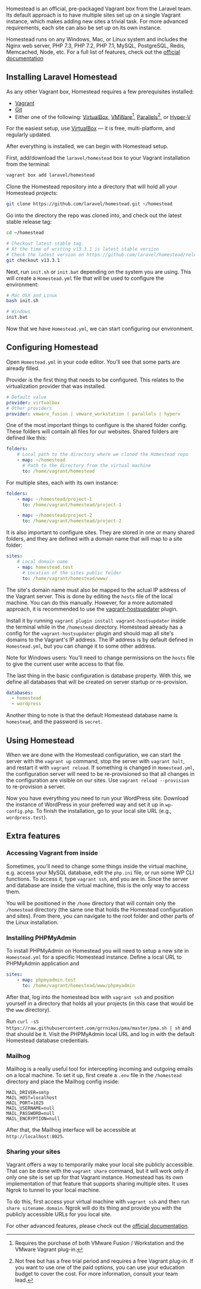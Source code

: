 Homestead is an official, pre-packaged Vagrant box from the Laravel team. Its default approach is to have multiple sites set up on a single Vagrant instance, which makes adding new sites a trivial task. For more advanced requirements, each site can also be set up on its own instance.

Homestead runs on any Windows, Mac, or Linux system and includes the Nginx web server, PHP 7.3, PHP 7.2, PHP 7.1, MySQL, PostgreSQL, Redis, Memcached, Node, etc. For a full list of features, check out the [official documentation](https://laravel.com/docs/homestead)

## Installing Laravel Homestead

As any other Vagrant box, Homestead requires a few prerequisites installed:

* [Vagrant](https://www.vagrantup.com/downloads.html)
* [Git](https://git-scm.com/downloads)
* Either one of the following: [VirtualBox](https://www.virtualbox.org/wiki/Downloads), [VMWare](https://my.vmware.com/en/web/vmware/downloads)[^1], [Parallels](https://www.parallels.com/products/desktop/)[^2], or [Hyper-V](https://docs.microsoft.com/en-us/virtualization/hyper-v-on-windows/quick-start/enable-hyper-v)

[^1]: Requires the purchase of both VMware Fusion / Workstation and the VMware Vagrant plug-in.

[^2]: Not free but has a free trial period and requires a free Vagrant plug-in.
If you want to use one of the paid options, you can use your education budget to cover the cost. For more information, consult your team lead.

For the easiest setup, use [VirtualBox](https://www.virtualbox.org/wiki/Downloads) — it is free, multi-platform, and regularly updated.

After everything is installed, we can begin with Homestead setup.

First, add/download the `laravel/homestead` box to your Vagrant installation from the terminal:

```bash
vagrant box add laravel/homestead
```

Clone the Homestead repository into a directory that will hold all your Homestead projects:

```bash
git clone https://github.com/laravel/homestead.git ~/homestead
```

Go into the directory the repo was cloned into, and check out the latest stable release tag:

```bash
cd ~/homestead

# Checkout latest stable tag.
# At the time of writing v13.3.1 is latest stable version
# Check the latest version on https://github.com/laravel/homestead/releases
git checkout v13.3.1
```

Next, run `init.sh` or `init.bat` depending on the system you are using. This will create a `Homestead.yml` file that will be used to configure the environment:

```bash
# Mac OSX and Linux
bash init.sh

# Windows
init.bat
```

Now that we have `Homestead.yml`, we can start configuring our environment.

## Configuring Homestead

Open `Homestead.yml` in your code editor. You'll see that some parts are already filled.

Provider is the first thing that needs to be configured. This relates to the virtualization provider that was installed.

```yml
# Default value
provider: virtualbox
# Other providers
provider: vmware_fusion | vmware_workstation | parallels | hyperv
```

One of the most important things to configure is the shared folder config. These folders will contain all files for our websites. Shared folders are defined like this:

```yml
folders:
    # Local path to the directory where we cloned the Homestead repo
    - map: ~/homestead
      # Path to the directory from the virtual machine
      to: /home/vagrant/homestead
```

For multiple sites, each with its own instance:

```yml
folders:
    - map: ~/homestead/project-1
      to: /home/vagrant/homestead/project-1

    - map: ~/homestead/project-2
      to: /home/vagrant/homestead/project-2
```

It is also important to configure sites. They are stored in one or many shared folders, and they are defined with a domain name that will map to a site folder:

```yml
sites:
    # Local domain name
    - map: homestead.test
      # Location of the sites public folder
      to: /home/vagrant/homestead/www/
  ```

The site's domain name must also be mapped to the actual IP address of the Vagrant server. This is done by editing the `hosts` file of the local machine. You can do this manually. However, for a more automated approach, it is recommended to use the [vagrant-hostsupdater](https://github.com/cogitatio/vagrant-hostsupdater) plugin.

Install it by running `vagrant plugin install vagrant-hostsupdater` inside the terminal while in the `/homestead` directory. Homestead already has a config for the `vagrant-hostsupdater` plugin and should map all site's domains to the Vagrant's IP address.
The IP address is by default defined in `Homestead.yml`, but you can change it to some other address.

Note for Windows users: You'll need to change permissions on the `hosts` file to give the current user write access to that file.

The last thing in the basic configuration is database property. With this, we define all databases that will be created on server startup or re-provision.

```yml
databases:
  - homestead
  - wordpress
  ```

Another thing to note is that the default Homestead database name is `homestead`, and the password is `secret`.

## Using Homestead

When we are done with the Homestead configuration, we can start the server with the `vagrant up` command, stop the server with `vagrant halt`, and restart it with `vagrant reload`. If something is changed in `Homestead.yml`, the configuration server will need to be re-provisioned so that all changes in the configuration are visible on our sites. Use `vagrant reload --provision` to re-provision a server.

Now you have everything you need to run your WordPress site. Download the instance of WordPress in your preferred way and set it up in `wp-config.php`. To finish the installation, go to your local site URL (e.g., `wordpress.test`).

## Extra features

### Accessing Vagrant from inside

Sometimes, you'll need to change some things inside the virtual machine, e.g. access your MySQL database, edit the `php.ini` file, or run some WP CLI functions. To access it, type `vagrant ssh`, and you are in. Since the server and database are inside the virtual machine, this is the only way to access them.

You will be positioned in the `/home` directory that will contain only the `/homestead` directory (the same one that holds the Homestead configuration and sites). From there, you can navigate to the root folder and other parts of the Linux installation.

### Installing PHPMyAdmin

To install PHPMyAdmin on Homestead you will need to setup a new site in `Homestead.yml` for a specific Homestead instance. Define a local URL to PHPMyAdmin application and

```yml
sites:
    - map: phpmyadmin.test
      to: /home/vagrant/homestead/www/phpmyadmin
```

After that, log into the homestead box with `vagrant ssh` and position yourself in a directory that holds all your projects (in this case that would be the `www` directory).

Run `curl -sS https://raw.githubusercontent.com/grrnikos/pma/master/pma.sh | sh` and that should be it. Visit the PHPMyAdmin local URL and log in with the default Homestead database credentials.

### Mailhog

Mailhog is a really useful tool for intercepting incoming and outgoing emails on a local machine. To set it up, first create a `.env` file in the `/homestead` directory and place the Mailhog config inside:

```
MAIL_DRIVER=smtp
MAIL_HOST=localhost
MAIL_PORT=1025
MAIL_USERNAME=null
MAIL_PASSWORD=null
MAIL_ENCRYPTION=null
```
After that, the Mailhog interface will be accessible at `http://localhost:8025`.

### Sharing your sites

Vagrant offers a way to temporarily make your local site publicly accessible. That can be done with the `vagrant share` command, but it will work only if only one site is set up for that Vagrant instance.
Homestead has its own implementation of that feature that supports sharing multiple sites. It uses Ngrok to tunnel to your local machine.

To do this, first access your virtual machine with `vagrant ssh` and then run `share sitename.domain`. Ngrok will do its thing and provide you with the publicly accessible URLs for you local site.

For other advanced features, please check out the [official documentation](https://laravel.com/docs/homestead).
